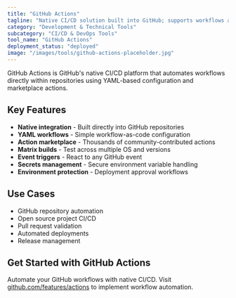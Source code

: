 ```yaml
---
title: "GitHub Actions"
tagline: "Native CI/CD solution built into GitHub; supports workflows as code"
category: "Development & Technical Tools"
subcategory: "CI/CD & DevOps Tools"
tool_name: "GitHub Actions"
deployment_status: "deployed"
image: "/images/tools/github-actions-placeholder.jpg"
---
```

GitHub Actions is GitHub's native CI/CD platform that automates workflows directly within repositories using YAML-based configuration and marketplace actions.

## Key Features

- **Native integration** - Built directly into GitHub repositories
- **YAML workflows** - Simple workflow-as-code configuration
- **Action marketplace** - Thousands of community-contributed actions
- **Matrix builds** - Test across multiple OS and versions
- **Event triggers** - React to any GitHub event
- **Secrets management** - Secure environment variable handling
- **Environment protection** - Deployment approval workflows

## Use Cases

- GitHub repository automation
- Open source project CI/CD
- Pull request validation
- Automated deployments
- Release management

## Get Started with GitHub Actions

Automate your GitHub workflows with native CI/CD. Visit [github.com/features/actions](https://github.com/features/actions) to implement workflow automation.